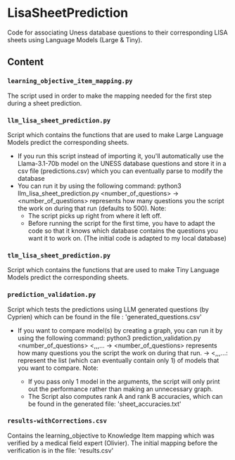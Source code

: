 # LisaSheetPrediction
Code for associating Uness database questions to their corresponding LISA sheets using Language Models (Large & Tiny).


## Content

### `learning_objective_item_mapping.py`
The script used in order to make the mapping needed for the first step during a sheet prediction.

### `llm_lisa_sheet_prediction.py`
Script which contains the functions that are used to make Large Language Models predict the corresponding sheets.
- If you run this script instead of importing it, you'll automatically use the Llama-3.1-70b model on the UNESS database questions and store it in a csv file (predictions.csv) which you can eventually parse to modify the database
- You can run it by using the following command: python3 llm_lisa_sheet_prediction.py <number_of_questions>
  -> <number_of_questions> represents how many questions you the script the work on during that run (defaults to 500).
  Note:
   - The script picks up right from where it left off.
   - Before running the script for the first time, you have to adapt the code so that it knows which database contains the questions you want it to work on. (The initial code is adapted to my local database) 

### `tlm_lisa_sheet_prediction.py`
Script which contains the functions that are used to make Tiny Language Models predict the corresponding sheets.

### `prediction_validation.py`
Script which tests the predictions using LLM generated questions (by Cyprien) which can be found in the file : 'generated_questions.csv'
- If you want to compare model(s) by creating a graph, you can run it by using the following command: python3 prediction_validation.py <number_of_questions> <<model1>,<model2>,<model3>,...
  -> <number_of_questions> represents how many questions you the script the work on during that run.
  -> <<model1>,<model2>,<model3>,...: represent the list (which can eventually contain only 1) of models that you want to compare.
  Note:
   - If you pass only 1 model in the arguments, the script will only print out the performance rather than making an unnecessary graph.
   - The Script also computes rank A and rank B accuracies, which can be found in the generated file: 'sheet_accuracies.txt'


### `results-withCorrections.csv`
Contains the learning_objective to Knowledge Item mapping which was verified by a medical field expert (Olivier). The initial mapping before the verification is in the file: 'results.csv'

